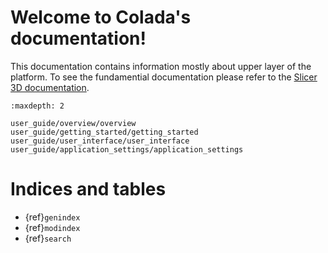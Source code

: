 # Welcome to Colada's documentation!

This documentation contains information mostly about upper layer of the platform. 
To see the fundamential documentation please  refer to the [Slicer 3D documentation](https://slicer.readthedocs.io/en/5.2/index.html).

```{toctree}
:maxdepth: 2

user_guide/overview/overview
user_guide/getting_started/getting_started
user_guide/user_interface/user_interface
user_guide/application_settings/application_settings
```

Indices and tables
==================

* {ref}`genindex`
* {ref}`modindex`
* {ref}`search`
